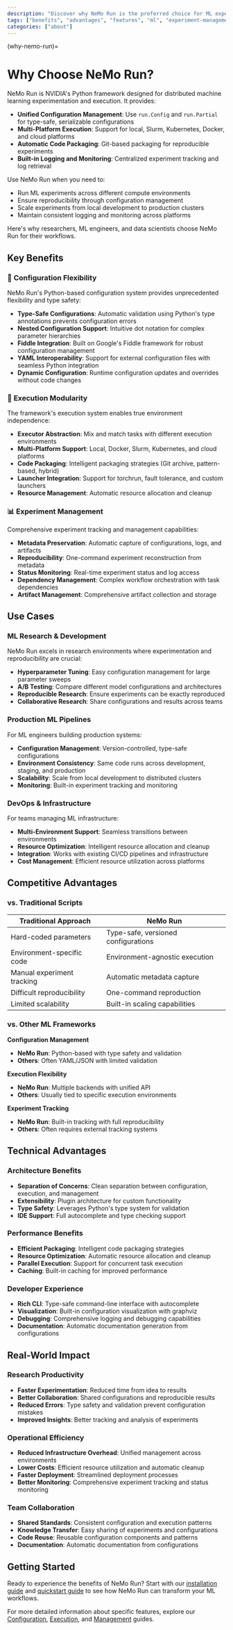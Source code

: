```yaml
---
description: "Discover why NeMo Run is the preferred choice for ML experiment management, featuring configuration flexibility, execution modularity, and comprehensive experiment tracking."
tags: ["benefits", "advantages", "features", "ml", "experiment-management", "why-choose"]
categories: ["about"]
---
```


(why-nemo-run)=

# Why Choose NeMo Run?

NeMo Run is NVIDIA's Python framework designed for distributed machine learning experimentation and execution. It provides:

- **Unified Configuration Management**: Use `run.Config` and `run.Partial` for type-safe, serializable configurations
- **Multi-Platform Execution**: Support for local, Slurm, Kubernetes, Docker, and cloud platforms
- **Automatic Code Packaging**: Git-based packaging for reproducible experiments
- **Built-in Logging and Monitoring**: Centralized experiment tracking and log retrieval

Use NeMo Run when you need to:

- Run ML experiments across different compute environments
- Ensure reproducibility through configuration management
- Scale experiments from local development to production clusters
- Maintain consistent logging and monitoring across platforms

Here's why researchers, ML engineers, and data scientists choose NeMo Run for their workflows.

## Key Benefits

### 🔧 **Configuration Flexibility**

NeMo Run's Python-based configuration system provides unprecedented flexibility and type safety:

- **Type-Safe Configurations**: Automatic validation using Python's type annotations prevents configuration errors
- **Nested Configuration Support**: Intuitive dot notation for complex parameter hierarchies
- **Fiddle Integration**: Built on Google's Fiddle framework for robust configuration management
- **YAML Interoperability**: Support for external configuration files with seamless Python integration
- **Dynamic Configuration**: Runtime configuration updates and overrides without code changes

### 🚀 **Execution Modularity**

The framework's execution system enables true environment independence:

- **Executor Abstraction**: Mix and match tasks with different execution environments
- **Multi-Platform Support**: Local, Docker, Slurm, Kubernetes, and cloud platforms
- **Code Packaging**: Intelligent packaging strategies (Git archive, pattern-based, hybrid)
- **Launcher Integration**: Support for torchrun, fault tolerance, and custom launchers
- **Resource Management**: Automatic resource allocation and cleanup

### 📊 **Experiment Management**

Comprehensive experiment tracking and management capabilities:

- **Metadata Preservation**: Automatic capture of configurations, logs, and artifacts
- **Reproducibility**: One-command experiment reconstruction from metadata
- **Status Monitoring**: Real-time experiment status and log access
- **Dependency Management**: Complex workflow orchestration with task dependencies
- **Artifact Management**: Comprehensive artifact collection and storage

## Use Cases

### **ML Research & Development**

NeMo Run excels in research environments where experimentation and reproducibility are crucial:

- **Hyperparameter Tuning**: Easy configuration management for large parameter sweeps
- **A/B Testing**: Compare different model configurations and architectures
- **Reproducible Research**: Ensure experiments can be exactly reproduced
- **Collaborative Research**: Share configurations and results across teams

### **Production ML Pipelines**

For ML engineers building production systems:

- **Configuration Management**: Version-controlled, type-safe configurations
- **Environment Consistency**: Same code runs across development, staging, and production
- **Scalability**: Scale from local development to distributed clusters
- **Monitoring**: Built-in experiment tracking and monitoring

### **DevOps & Infrastructure**

For teams managing ML infrastructure:

- **Multi-Environment Support**: Seamless transitions between environments
- **Resource Optimization**: Intelligent resource allocation and cleanup
- **Integration**: Works with existing CI/CD pipelines and infrastructure
- **Cost Management**: Efficient resource utilization across platforms

## Competitive Advantages

### **vs. Traditional Scripts**

| Traditional Approach | NeMo Run |
|---------------------|----------|
| Hard-coded parameters | Type-safe, versioned configurations |
| Environment-specific code | Environment-agnostic execution |
| Manual experiment tracking | Automatic metadata capture |
| Difficult reproducibility | One-command reproduction |
| Limited scalability | Built-in scaling capabilities |

### **vs. Other ML Frameworks**

**Configuration Management**
- **NeMo Run**: Python-based with type safety and validation
- **Others**: Often YAML/JSON with limited validation

**Execution Flexibility**
- **NeMo Run**: Multiple backends with unified API
- **Others**: Usually tied to specific execution environments

**Experiment Tracking**
- **NeMo Run**: Built-in tracking with full reproducibility
- **Others**: Often requires external tracking systems

## Technical Advantages

### **Architecture Benefits**

- **Separation of Concerns**: Clean separation between configuration, execution, and management
- **Extensibility**: Plugin architecture for custom functionality
- **Type Safety**: Leverages Python's type system for validation
- **IDE Support**: Full autocomplete and type checking support

### **Performance Benefits**

- **Efficient Packaging**: Intelligent code packaging strategies
- **Resource Optimization**: Automatic resource allocation and cleanup
- **Parallel Execution**: Support for concurrent task execution
- **Caching**: Built-in caching for improved performance

### **Developer Experience**

- **Rich CLI**: Type-safe command-line interface with autocomplete
- **Visualization**: Built-in configuration visualization with graphviz
- **Debugging**: Comprehensive logging and debugging capabilities
- **Documentation**: Automatic documentation generation from configurations

## Real-World Impact

### **Research Productivity**

- **Faster Experimentation**: Reduced time from idea to results
- **Better Collaboration**: Shared configurations and reproducible results
- **Reduced Errors**: Type safety and validation prevent configuration mistakes
- **Improved Insights**: Better tracking and analysis of experiments

### **Operational Efficiency**

- **Reduced Infrastructure Overhead**: Unified management across environments
- **Lower Costs**: Efficient resource utilization and automatic cleanup
- **Faster Deployment**: Streamlined deployment processes
- **Better Monitoring**: Comprehensive experiment tracking and status monitoring

### **Team Collaboration**

- **Shared Standards**: Consistent configuration and execution patterns
- **Knowledge Transfer**: Easy sharing of experiments and configurations
- **Code Reuse**: Reusable configuration components and patterns
- **Documentation**: Automatic documentation from configurations

## Getting Started

Ready to experience the benefits of NeMo Run? Start with our [installation guide](../get-started/install) and [quickstart guide](../get-started/quickstart) to see how NeMo Run can transform your ML workflows.

For more detailed information about specific features, explore our [Configuration](../guides/configuration), [Execution](../guides/execution), and [Management](../guides/management) guides.
